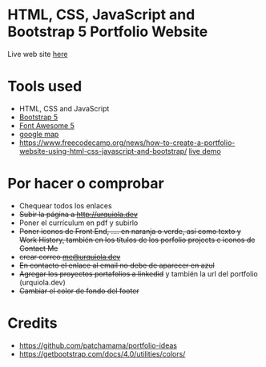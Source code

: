 
HTML, CSS, JavaScript and Bootstrap 5 Portfolio Website
=======

Live web site [here](https://patchamama.github.io/portfolio/)

# Tools used 

* HTML, CSS and JavaScript
* [Bootstrap 5](https://getbootstrap.com/docs/5.0/getting-started/introduction/)
* [Font Awesome 5](https://fontawesome.com/)
* [google map](https://www.embed-map.com/)
* https://www.freecodecamp.org/news/how-to-create-a-portfolio-website-using-html-css-javascript-and-bootstrap/ [live demo](https://brad-portfolio.netlify.app/)


# Por hacer o comprobar

- Chequear todos los enlaces
- ~~Subir la página a http://urquiola.dev~~
- Poner el currículum en pdf y subirlo
- ~~Poner iconos de Front End, .... en naranja o verde, así como texto y Work History, también en los títulos de los porfolio projects e iconos de Contact Me~~
- ~~crear correo me@urquiola.dev~~
- ~~En contacto el enlace al email no debe de aparecer en azul~~
- ~~Agregar los proyectos portafolios a linkedid~~ y también la url del portfolio (urquiola.dev)
- ~~Cambiar el color de fondo del footer~~

# Credits

- https://github.com/patchamama/portfolio-ideas
- https://getbootstrap.com/docs/4.0/utilities/colors/